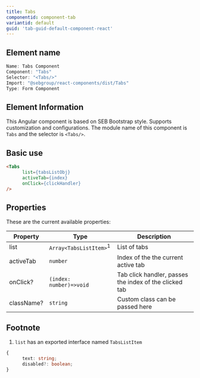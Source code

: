 ```yaml
---
title: Tabs
componentid: component-tab
variantid: default
guid: 'tab-guid-default-component-react'
---
```


## Element name
```javascript
Name: Tabs Component
Component: "Tabs"
Selector: "<Tabs/>"
Import: "@sebgroup/react-components/dist/Tabs"
Type: Form Component
```

## Element Information 
This Angular component is based on SEB Bootstrap style. Supports customization and configurations. The module name of this component is `Tabs` and the selector is `<Tabs/>`.

## Basic use
```html
<Tabs
      list={tabsListObj}
      activeTab={index}
      onClick={clickHandler}
/>
```

## Properties
These are the current available properties:

| Property   | Type                              | Description                                             |
| ---------- | --------------------------------- | ------------------------------------------------------ |
| list       | `Array<TabsListItem>`<sup>1</sup> | List of tabs                                           |
| activeTab  | `number`                          | Index of the the current active tab                    |
| onClick?   | `(index: number)=>void`           | Tab click handler, passes the index of the clicked tab |
| className? | `string`                          | Custom class can be passed here                        |

## Footnote
1. `list` has an exported interface named `TabsListItem`
```typescript
{
      text: string;
      disabled?: boolean;
}
```
